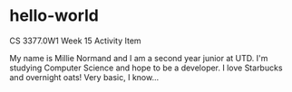 # hello-world
CS 3377.0W1 Week 15 Activity Item

My name is Millie Normand and I am a second year junior at UTD. I'm studying Computer Science and hope to be a developer. I love Starbucks and overnight oats! Very basic, I know...
